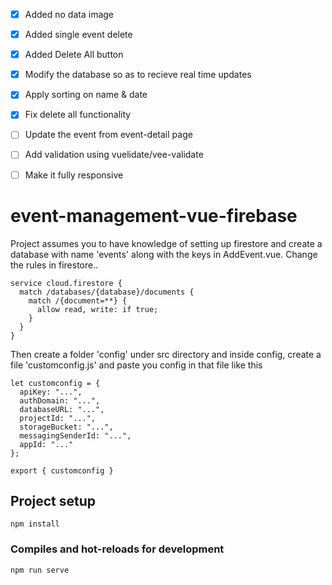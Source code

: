 - [x] Added no data image
- [x] Added single event delete
- [x] Added Delete All button
- [x] Modify the database so as to recieve real time updates
- [x] Apply sorting on name & date
- [x] Fix delete all functionality
- [ ] Update the event from event-detail page
- [ ] Add validation using vuelidate/vee-validate
- [ ] Make it fully responsive


# event-management-vue-firebase

Project assumes you to have knowledge of setting up firestore and create a database with name 'events' along with the keys in AddEvent.vue.
Change the rules in firestore..
```
service cloud.firestore {
  match /databases/{database}/documents {
    match /{document=**} {
      allow read, write: if true;
    }
  }
}
```
Then create a folder 'config' under src directory and inside config, create a file 'customconfig.js' and paste you config in that file like this

```
let customconfig = {
  apiKey: "...",
  authDomain: "...",
  databaseURL: "...",
  projectId: "...",
  storageBucket: "...",
  messagingSenderId: "...",
  appId: "..."
};

export { customconfig }
```


## Project setup
```
npm install
```

### Compiles and hot-reloads for development
```
npm run serve
```
